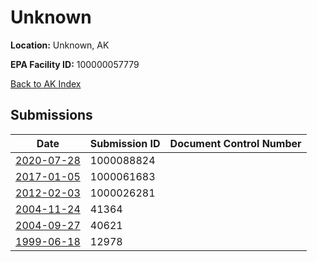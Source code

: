 # Unknown

**Location:** Unknown, AK

**EPA Facility ID:** 100000057779

[Back to AK Index](../../index.md)

## Submissions

| Date | Submission ID | Document Control Number |
|------|--------------|-------------------------|
| [2020-07-28](submissions/1000088824.md) | 1000088824 |  |
| [2017-01-05](submissions/1000061683.md) | 1000061683 |  |
| [2012-02-03](submissions/1000026281.md) | 1000026281 |  |
| [2004-11-24](submissions/41364.md) | 41364 |  |
| [2004-09-27](submissions/40621.md) | 40621 |  |
| [1999-06-18](submissions/12978.md) | 12978 |  |
